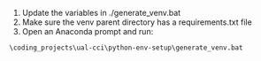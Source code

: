 1. Update the variables in ./generate_venv.bat
2. Make sure the venv parent directory has a requirements.txt file
3. Open an Anaconda prompt and run:

```\coding_projects\ual-cci\python-env-setup\generate_venv.bat```
